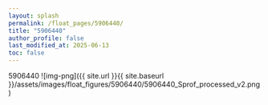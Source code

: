 ```yaml
---
layout: splash
permalink: /float_pages/5906440/
title: "5906440"
author_profile: false
last_modified_at: 2025-06-13
toc: false
---
```

 
5906440
![img-png]({{ site.url }}{{ site.baseurl }}/assets/images/float_figures/5906440/5906440_Sprof_processed_v2.png)